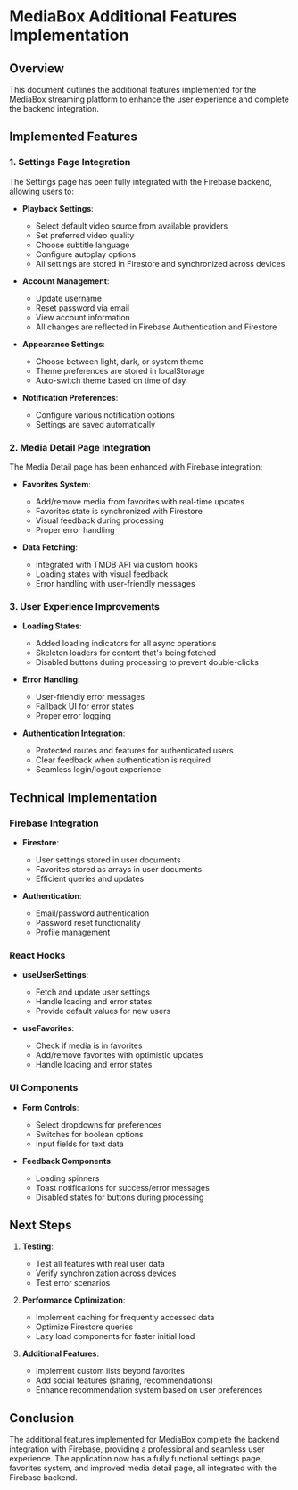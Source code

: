 # MediaBox Additional Features Implementation

## Overview

This document outlines the additional features implemented for the MediaBox streaming platform to enhance the user experience and complete the backend integration.

## Implemented Features

### 1. Settings Page Integration

The Settings page has been fully integrated with the Firebase backend, allowing users to:

- **Playback Settings**:
  - Select default video source from available providers
  - Set preferred video quality
  - Choose subtitle language
  - Configure autoplay options
  - All settings are stored in Firestore and synchronized across devices

- **Account Management**:
  - Update username
  - Reset password via email
  - View account information
  - All changes are reflected in Firebase Authentication and Firestore

- **Appearance Settings**:
  - Choose between light, dark, or system theme
  - Theme preferences are stored in localStorage
  - Auto-switch theme based on time of day

- **Notification Preferences**:
  - Configure various notification options
  - Settings are saved automatically

### 2. Media Detail Page Integration

The Media Detail page has been enhanced with Firebase integration:

- **Favorites System**:
  - Add/remove media from favorites with real-time updates
  - Favorites state is synchronized with Firestore
  - Visual feedback during processing
  - Proper error handling

- **Data Fetching**:
  - Integrated with TMDB API via custom hooks
  - Loading states with visual feedback
  - Error handling with user-friendly messages

### 3. User Experience Improvements

- **Loading States**:
  - Added loading indicators for all async operations
  - Skeleton loaders for content that's being fetched
  - Disabled buttons during processing to prevent double-clicks

- **Error Handling**:
  - User-friendly error messages
  - Fallback UI for error states
  - Proper error logging

- **Authentication Integration**:
  - Protected routes and features for authenticated users
  - Clear feedback when authentication is required
  - Seamless login/logout experience

## Technical Implementation

### Firebase Integration

- **Firestore**:
  - User settings stored in user documents
  - Favorites stored as arrays in user documents
  - Efficient queries and updates

- **Authentication**:
  - Email/password authentication
  - Password reset functionality
  - Profile management

### React Hooks

- **useUserSettings**:
  - Fetch and update user settings
  - Handle loading and error states
  - Provide default values for new users

- **useFavorites**:
  - Check if media is in favorites
  - Add/remove favorites with optimistic updates
  - Handle loading and error states

### UI Components

- **Form Controls**:
  - Select dropdowns for preferences
  - Switches for boolean options
  - Input fields for text data

- **Feedback Components**:
  - Loading spinners
  - Toast notifications for success/error messages
  - Disabled states for buttons during processing

## Next Steps

1. **Testing**:
   - Test all features with real user data
   - Verify synchronization across devices
   - Test error scenarios

2. **Performance Optimization**:
   - Implement caching for frequently accessed data
   - Optimize Firestore queries
   - Lazy load components for faster initial load

3. **Additional Features**:
   - Implement custom lists beyond favorites
   - Add social features (sharing, recommendations)
   - Enhance recommendation system based on user preferences

## Conclusion

The additional features implemented for MediaBox complete the backend integration with Firebase, providing a professional and seamless user experience. The application now has a fully functional settings page, favorites system, and improved media detail page, all integrated with the Firebase backend.
